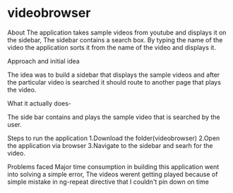 # videobrowser
About
The application takes sample videos from youtube and displays it on the sidebar, The sidebar contains a search box. By typing the name of the video the application sorts it from the name of the video and displays it.

Approach and initial idea

The idea was to build a sidebar that displays the sample videos and after the particular video is searched it should route to another page that plays the video.

What it actually does-

The  side bar contains and plays the sample video that is searched by the user.

Steps to run the application
1.Download the folder(videobrowser)
2.Open the application via browser
3.Navigate to the sidebar and searh for the video.


Problems faced
 Major time consumption in building this application went into solving a simple error, The videos werent getting played because of simple mistake in ng-repeat directive that I couldn't pin down on time
 


